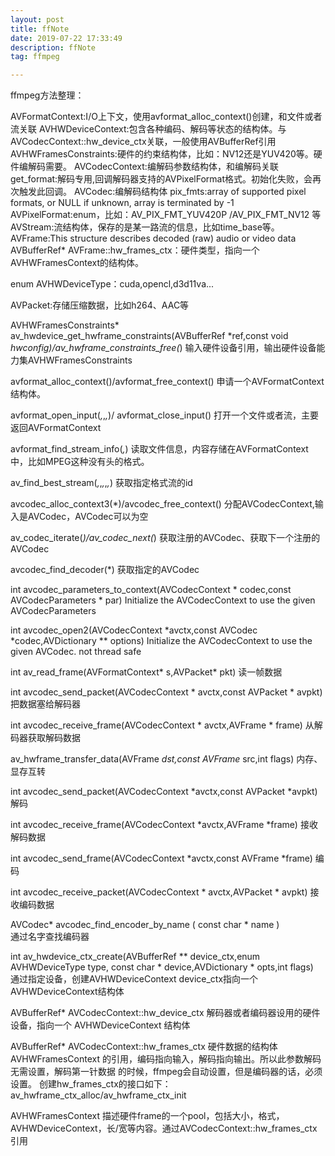 ```yaml
---
layout: post
title: ffNote
date: 2019-07-22 17:33:49
description: ffNote
tag: ffmpeg

---
```


ffmpeg方法整理：

AVFormatContext:I/O上下文，使用avformat_alloc_context()创建，和文件或者流关联
AVHWDeviceContext:包含各种编码、解码等状态的结构体。与AVCodecContext::hw_device_ctx关联，一般使用AVBufferRef引用
AVHWFramesConstraints:硬件的约束结构体，比如：NV12还是YUV420等。硬件编解码需要。
AVCodecContext:编解码参数结构体，和编解码关联
	get_format:解码专用,回调解码器支持的AVPixelFormat格式。初始化失败，会再次触发此回调。
AVCodec:编解码结构体
	pix_fmts:array of supported pixel formats, or NULL if unknown, array is terminated by -1 
AVPixelFormat:enum，比如：AV_PIX_FMT_YUV420P /AV_PIX_FMT_NV12 等
AVStream:流结构体，保存的是某一路流的信息，比如time_base等。
AVFrame:This structure describes decoded (raw) audio or video data
	AVBufferRef* AVFrame::hw_frames_ctx：硬件类型，指向一个AVHWFramesContext的结构体。

enum AVHWDeviceType：cuda,opencl,d3d11va...


AVPacket:存储压缩数据，比如h264、AAC等


AVHWFramesConstraints* av_hwdevice_get_hwframe_constraints(AVBufferRef *ref,const void *hwconfig)/av_hwframe_constraints_free(*)
输入硬件设备引用，输出硬件设备能力集AVHWFramesConstraints

avformat_alloc_context()/avformat_free_context() 
申请一个AVFormatContext结构体。

avformat_open_input(*,*,*,*)/ avformat_close_input()
打开一个文件或者流，主要返回AVFormatContext

avformat_find_stream_info(*,*)
读取文件信息，内容存储在AVFormatContext中，比如MPEG这种没有头的格式。

av_find_best_stream(*,*,*,*,*,*)
获取指定格式流的id

avcodec_alloc_context3(*)/avcodec_free_context()
分配AVCodecContext,输入是AVCodec，AVCodec可以为空

av_codec_iterate(*)/av_codec_next(*)
获取注册的AVCodec、获取下一个注册的AVCodec

avcodec_find_decoder(*)
获取指定的AVCodec

int avcodec_parameters_to_context(AVCodecContext * codec,const AVCodecParameters * 	par)
Initialize the AVCodecContext to use the given AVCodecParameters

int avcodec_open2(AVCodecContext *avctx,const AVCodec *codec,AVDictionary ** options)
Initialize the AVCodecContext to use the given AVCodec.	not thread safe

int av_read_frame(AVFormatContext* s,AVPacket* pkt)	
读一帧数据


int avcodec_send_packet(AVCodecContext * avctx,const AVPacket * avpkt)	
把数据塞给解码器

int avcodec_receive_frame(AVCodecContext * avctx,AVFrame * frame)
从解码器获取解码数据

av_hwframe_transfer_data(AVFrame *dst,const AVFrame* src,int flags)	
内存、显存互转

int avcodec_send_packet(AVCodecContext *avctx,const AVPacket *avpkt)	
解码

int avcodec_receive_frame(AVCodecContext *avctx,AVFrame *frame)
接收解码数据

int avcodec_send_frame(AVCodecContext *avctx,const AVFrame *frame)
编码

int avcodec_receive_packet(AVCodecContext * avctx,AVPacket * avpkt)
接收编码数据


AVCodec* avcodec_find_encoder_by_name	(	const char * 	name	)	
通过名字查找编码器

int av_hwdevice_ctx_create(AVBufferRef ** device_ctx,enum AVHWDeviceType 	type,
const char * device,AVDictionary * opts,int flags)	
通过指定设备，创建AVHWDeviceContext
device_ctx指向一个AVHWDeviceContext结构体

AVBufferRef* AVCodecContext::hw_device_ctx
解码器或者编码器设用的硬件设备，指向一个 AVHWDeviceContext 结构体

AVBufferRef* AVCodecContext::hw_frames_ctx
硬件数据的结构体 AVHWFramesContext 的引用，编码指向输入，解码指向输出。所以此参数解码无需设置，解码第一针数据
的时候，ffmpeg会自动设置，但是编码器的话，必须设置。
创建hw_frames_ctx的接口如下：av_hwframe_ctx_alloc/av_hwframe_ctx_init

AVHWFramesContext
描述硬件frame的一个pool，包括大小，格式，AVHWDeviceContext，长/宽等内容。通过AVCodecContext::hw_frames_ctx引用


